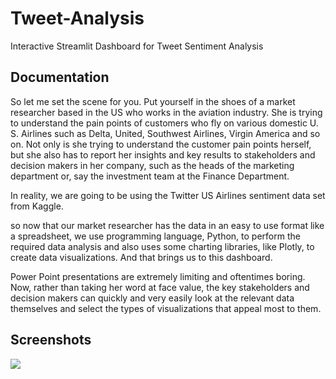 
# Tweet-Analysis
Interactive Streamlit Dashboard for Tweet Sentiment Analysis



## Documentation



So let me set the scene for you. Put yourself in the shoes of a market researcher based in the US who works in the aviation industry. She is trying to understand the pain points of customers who fly on various domestic U. S. Airlines such as Delta, United, Southwest Airlines, Virgin America and so on. Not only is she trying to understand the customer pain points herself, but she also has to report her insights and key results to stakeholders and decision makers in her company, such as the heads of the marketing department or, say the investment team at the Finance Department.

In reality, we are going to be using the Twitter US Airlines sentiment data set from Kaggle.

so now that our market researcher has the data in an easy to use format like a spreadsheet, we use programming language, Python, to perform the required data analysis and also uses some charting libraries, like Plotly, to create data visualizations. And that brings us to this dashboard.

Power Point presentations are extremely limiting and oftentimes boring. Now, rather than taking her word at face value, the key stakeholders and decision makers can quickly and very easily look at the relevant data themselves and select the types of visualizations that appeal most to them.
## Screenshots

![](https://github.com/SwTilak/Tweet-Analysis/tree/master/images)